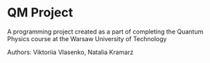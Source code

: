 # QM Project
A programming project created as a part of completing
the Quantum Physics course at the Warsaw University of Technology

Authors: Viktoriia Vlasenko, Natalia Kramarz

